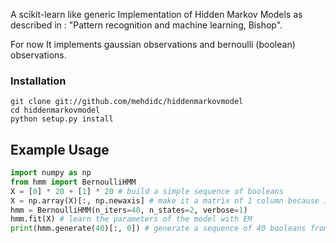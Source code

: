 A scikit-learn like generic Implementation of Hidden Markov Models as described in :
    "Pattern recognition and machine learning, Bishop".

For now It implements gaussian observations and bernoulli (boolean) observations.

### Installation

```
git clone git://github.com/mehdidc/hiddenmarkovmodel
cd hiddenmarkovmodel
python setup.py install
```


## Example Usage
```python
import numpy as np
from hmm import BernoulliHMM
X = [0] * 20 + [1] * 20 # build a simple sequence of booleans
X = np.array(X)[:, np.newaxis] # make it a matrix of 1 column because it expects a matrix
hmm = BernoulliHMM(n_iters=40, n_states=2, verbose=1)
hmm.fit(X) # learn the parameters of the model with EM
print(hmm.generate(40)[:, 0]) # generate a sequence of 40 booleans from the model
```
